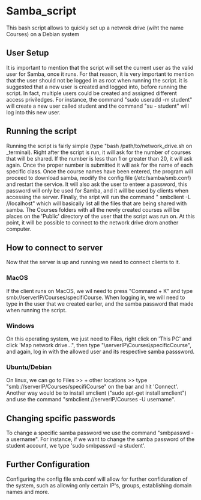# Samba_script
This bash script allows to quickly set up a netwrok drive (wiht the name Courses) on a Debian system

## User Setup
It is important to mention that the script will set the current user as the valid user for Samba, once it runs. For that reason, it is very important to mention that the user should not be logged in as root when running the script.
it is suggested that a new user is created and logged into, before running the script. In fact, multiple users could be created and assigned different access priviledges.
For instance, the command "sudo useradd -m student"  will create a new user called student and the command "su - student" will log into this new user.

## Running the script
Running the script is fairly simple (type "bash /path/to/network_drive.sh on _terminal).
Right after the script is run, it will ask for the number of courses that will be shared. If the number is less than 1 or greater than 20, it will ask again. Once the proper number is submitted it will ask for the name of each specific class. Once the course names have been entered, the program will proceed to download samba, modify the config file (/etc/samba/smb.conf) and restart the service. It will also ask the user to enteer a password, this password will only be used for Samba, and it will be used by clients when accessing the server. 
Finally, the sript will run the command " smbclient -L //localhost" which will basically list all the files that are being shared with samba. The Courses folders with all the newly created courses will be places on the 'Public' directory of the user that the script was run on. At this point, it will be possible to connect to the network drive drom another computer.

## How to connect to server
Now that the server is up and running we need to connect clients to it.

### MacOS
If the client runs on MacOS, we wil need to press "Command + K" and type smb://serverIP/Courses/specifiCourse. When logging in, we will need to type in the user that we created earlier, and the samba  password that made when running the script. 

### Windows
On this operating system, we just need to Files, right click on 'This PC' and click 'Map network drive...", then type "\\serverIP\Courses\specificCourse", and again, log in with the allowed user and its respective samba passsword.

### Ubuntu/Debian
On linux, we can go to Files >> + other locations >> type "smb://serverIP/Courses/specifiCourse" on the bar and hit 'Connect'. Another way would be to install smclient ("sudo apt-get install smclient") and use the command "smbclient //serverIP/Courses -U username". 

## Changing spcific passwords
To change a specific samba password we use the command "smbpasswd -a username". For instance, if we want to change the samba password of the student account, we type 'sudo smbpasswd -a student'.

## Further Configuration
Configuring the config file smb.conf will allow for further confiduration of the system, such as allowing only certain IP's, groups, establishing domain names and more.


